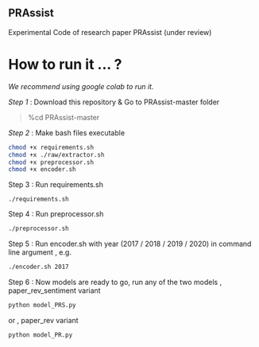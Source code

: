 ## PRAssist
Experimental Code of research paper PRAssist (under review)

# How to run it ... ?

_We recommend using google colab to run it._

_Step 1_ :  Download this repository & Go to PRAssist-master folder
> %cd PRAssist-master

_Step 2_ :  Make bash files executable
```bash
chmod +x requirements.sh
chmod +x ./raw/extractor.sh
chmod +x preprocessor.sh
chmod +x encoder.sh
```
Step 3 :  Run requirements.sh
```basg
./requirements.sh
```
Step 4 :  Run preprocessor.sh
```bash
./preprocessor.sh
```
Step 5 :  Run encoder.sh with year (2017 / 2018 / 2019 / 2020) in command line argument , e.g.
```bash
./encoder.sh 2017
```
Step 6 :  Now models are ready to go, run any of the two models , paper_rev_sentiment variant
```bash
python model_PRS.py
```
or , paper_rev variant
```bash
python model_PR.py
```

